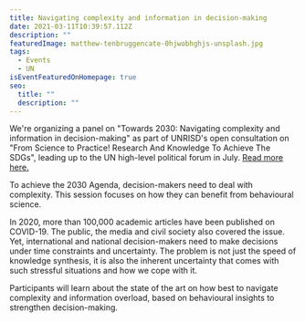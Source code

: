 ```yaml
---
title: Navigating complexity and information in decision-making
date: 2021-03-11T10:39:57.112Z
description: ""
featuredImage: matthew-tenbruggencate-0hjwobhghjs-unsplash.jpg
tags:
  - Events
  - UN
isEventFeaturedOnHomepage: true
seo:
  title: ""
  description: ""
---
```

We're organizing a panel on "Towards 2030: Navigating complexity and information in decision-making" as part of UNRISD's open consultation on "From Science to Practice! Research And Knowledge To Achieve The SDGs", leading up to the UN high-level political forum in July. [Read more here.](https://www.unrisd.org/80256B3C005BD6AB/(httpEvents)/27A839F5FA046E4C802586700047D6FF?OpenDocument)

To achieve the 2030 Agenda, decision-makers need to deal with complexity. This session focuses on how they can benefit from behavioural science. 

In 2020, more than 100,000 academic articles have been published on COVID-19. The public, the media and civil society also covered the issue. Yet, international and national decision-makers need to make decisions under time constraints and uncertainty. The problem is not just the speed of knowledge synthesis, it is also the inherent uncertainty that comes with such stressful situations and how we cope with it.

Participants will learn about the state of the art on how best to navigate complexity and information overload, based on behavioural insights to strengthen decision-making.